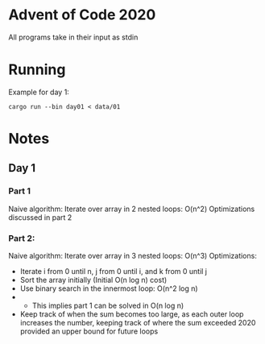 # Advent of Code 2020

All programs take in their input as stdin


# Running
Example for day 1:
```
cargo run --bin day01 < data/01
```

# Notes
## Day 1
### Part 1
Naive algorithm: Iterate over array in 2 nested loops: O(n^2)
Optimizations discussed in part 2
### Part 2: 
Naive algorithm: Iterate over array in 3 nested loops: O(n^3)
Optimizations:
* Iterate i from 0 until n, j from 0 until i, and k from 0 until j
* Sort the array initially (Initial O(n log n) cost)
* Use binary search in the innermost loop: O(n^2 log n)
* * This implies part 1 can be solved in O(n log n)
* Keep track of when the sum becomes too large, as each outer loop increases the number, keeping track of where the sum exceeded 2020 provided an upper bound for future loops
